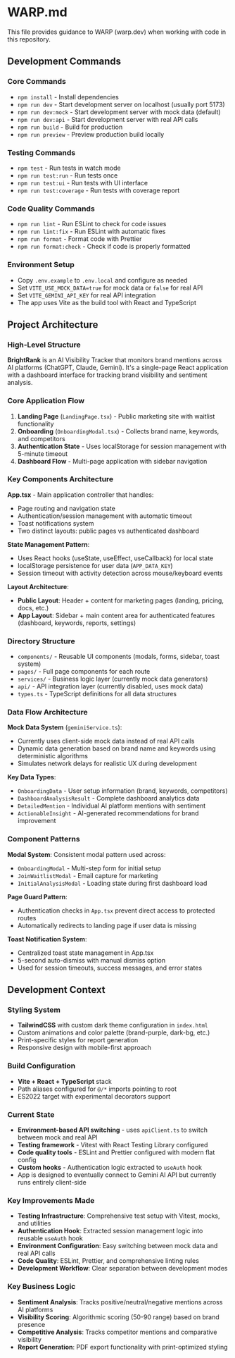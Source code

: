 # WARP.md

This file provides guidance to WARP (warp.dev) when working with code in this repository.

## Development Commands

### Core Commands

- `npm install` - Install dependencies
- `npm run dev` - Start development server on localhost (usually port 5173)
- `npm run dev:mock` - Start development server with mock data (default)
- `npm run dev:api` - Start development server with real API calls
- `npm run build` - Build for production
- `npm run preview` - Preview production build locally

### Testing Commands

- `npm test` - Run tests in watch mode
- `npm run test:run` - Run tests once
- `npm run test:ui` - Run tests with UI interface
- `npm run test:coverage` - Run tests with coverage report

### Code Quality Commands

- `npm run lint` - Run ESLint to check for code issues
- `npm run lint:fix` - Run ESLint with automatic fixes
- `npm run format` - Format code with Prettier
- `npm run format:check` - Check if code is properly formatted

### Environment Setup

- Copy `.env.example` to `.env.local` and configure as needed
- Set `VITE_USE_MOCK_DATA=true` for mock data or `false` for real API
- Set `VITE_GEMINI_API_KEY` for real API integration
- The app uses Vite as the build tool with React and TypeScript

## Project Architecture

### High-Level Structure

**BrightRank** is an AI Visibility Tracker that monitors brand mentions across AI platforms (ChatGPT, Claude, Gemini). It's a single-page React application with a dashboard interface for tracking brand visibility and sentiment analysis.

### Core Application Flow

1. **Landing Page** (`LandingPage.tsx`) - Public marketing site with waitlist functionality
2. **Onboarding** (`OnboardingModal.tsx`) - Collects brand name, keywords, and competitors
3. **Authentication State** - Uses localStorage for session management with 5-minute timeout
4. **Dashboard Flow** - Multi-page application with sidebar navigation

### Key Components Architecture

**App.tsx** - Main application controller that handles:

- Page routing and navigation state
- Authentication/session management with automatic timeout
- Toast notifications system
- Two distinct layouts: public pages vs authenticated dashboard

**State Management Pattern**:

- Uses React hooks (useState, useEffect, useCallback) for local state
- localStorage persistence for user data (`APP_DATA_KEY`)
- Session timeout with activity detection across mouse/keyboard events

**Layout Architecture**:

- **Public Layout**: Header + content for marketing pages (landing, pricing, docs, etc.)
- **App Layout**: Sidebar + main content area for authenticated features (dashboard, keywords, reports, settings)

### Directory Structure

- `components/` - Reusable UI components (modals, forms, sidebar, toast system)
- `pages/` - Full page components for each route
- `services/` - Business logic layer (currently mock data generators)
- `api/` - API integration layer (currently disabled, uses mock data)
- `types.ts` - TypeScript definitions for all data structures

### Data Flow Architecture

**Mock Data System** (`geminiService.ts`):

- Currently uses client-side mock data instead of real API calls
- Dynamic data generation based on brand name and keywords using deterministic algorithms
- Simulates network delays for realistic UX during development

**Key Data Types**:

- `OnboardingData` - User setup information (brand, keywords, competitors)
- `DashboardAnalysisResult` - Complete dashboard analytics data
- `DetailedMention` - Individual AI platform mentions with sentiment
- `ActionableInsight` - AI-generated recommendations for brand improvement

### Component Patterns

**Modal System**: Consistent modal pattern used across:

- `OnboardingModal` - Multi-step form for initial setup
- `JoinWaitlistModal` - Email capture for marketing
- `InitialAnalysisModal` - Loading state during first dashboard load

**Page Guard Pattern**:

- Authentication checks in `App.tsx` prevent direct access to protected routes
- Automatically redirects to landing page if user data is missing

**Toast Notification System**:

- Centralized toast state management in App.tsx
- 5-second auto-dismiss with manual dismiss option
- Used for session timeouts, success messages, and error states

## Development Context

### Styling System

- **TailwindCSS** with custom dark theme configuration in `index.html`
- Custom animations and color palette (brand-purple, dark-bg, etc.)
- Print-specific styles for report generation
- Responsive design with mobile-first approach

### Build Configuration

- **Vite + React + TypeScript** stack
- Path aliases configured for `@/*` imports pointing to root
- ES2022 target with experimental decorators support

### Current State

- **Environment-based API switching** - uses `apiClient.ts` to switch between mock and real API
- **Testing framework** - Vitest with React Testing Library configured
- **Code quality tools** - ESLint and Prettier configured with modern flat config
- **Custom hooks** - Authentication logic extracted to `useAuth` hook
- App is designed to eventually connect to Gemini AI API but currently runs entirely client-side

### Key Improvements Made

- **Testing Infrastructure**: Comprehensive test setup with Vitest, mocks, and utilities
- **Authentication Hook**: Extracted session management logic into reusable `useAuth` hook
- **Environment Configuration**: Easy switching between mock data and real API calls
- **Code Quality**: ESLint, Prettier, and comprehensive linting rules
- **Development Workflow**: Clear separation between development modes

### Key Business Logic

- **Sentiment Analysis**: Tracks positive/neutral/negative mentions across AI platforms
- **Visibility Scoring**: Algorithmic scoring (50-90 range) based on brand presence
- **Competitive Analysis**: Tracks competitor mentions and comparative visibility
- **Report Generation**: PDF export functionality with print-optimized styling
